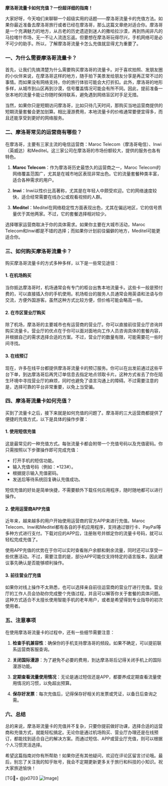 **摩洛哥流量卡如何充值？一份超详细的指南！**

大家好呀，今天咱们来聊聊一个超级实用的话题——摩洛哥流量卡的充值方法。如果你最近准备去摩洛哥旅行或者已经在摩洛哥，那么这篇文章绝对适合你。摩洛哥是一个充满魅力的地方，从古老的历史遗迹到迷人的撒哈拉沙漠，再到热闹非凡的马拉喀什市场，无一不让人流连忘返。但要想在摩洛哥玩得尽兴，手机网络可是必不可少的助手。所以，了解摩洛哥流量卡怎么充值就显得尤为重要了。

### 一、为什么需要摩洛哥流量卡？

首先，让我们先搞清楚为什么需要购买摩洛哥的流量卡。对于喜欢拍照、发朋友圈的小伙伴来说，在摩洛哥这样的地方，随手拍下美景发给朋友分享是再正常不过的事情。而如果没有网络支持，你的旅行体验可能会大打折扣。此外，摩洛哥的地形多样，从城市到山区再到沙漠，信号覆盖情况可能会有所不同。因此，提前准备一张本地的流量卡能让你随时保持联系，避免遇到网络盲区时手足无措。

当然，如果你只是短期访问摩洛哥，比如只待几天时间，那购买当地运营商提供的短期流量套餐会更加划算。相比漫游费用，本地流量卡的价格通常要便宜得多，而且还能享受到更好的网络服务。

### 二、摩洛哥常见的运营商有哪些？

在摩洛哥，主要有三家主流的电信运营商：Maroc Telecom（摩洛哥电信）、Inwi（英威达）和Meditel。这三家公司在摩洛哥的市场份额较大，提供的服务也各有特色。

1. **Maroc Telecom**：作为摩洛哥历史最悠久的运营商之一，Maroc Telecom的网络覆盖范围广，尤其是在城市地区表现非常出色。它的流量套餐种类丰富，适合各种需求的用户。
   
2. **Inwi**：Inwi以性价比高著称，尤其是在年轻人中颇受欢迎。它的网络速度较快，适合经常需要在线办公或观看视频的人群。

3. **Meditel**：Meditel在网络稳定性方面表现出色，尤其在偏远地区，它的信号质量优于其他两家。不过，它的套餐选择相对较少。

选择哪家运营商取决于你的具体需求。如果你主要在大城市活动，Maroc Telecom和Inwi都是不错的选择；而如果你计划前往偏僻的地方，Meditel可能更适合你。

### 三、如何购买摩洛哥流量卡？

购买摩洛哥流量卡的方式多种多样，以下是一些常见途径：

#### 1. 在机场购买
当你抵达摩洛哥时，机场通常会有专门的柜台出售本地流量卡。这些卡一般是预付费的，可以直接插入你的手机使用。机场柜台的服务人员通常会用英语和法语与你交流，方便外国游客。虽然这种方式比较方便，但价格可能会略高一些。

#### 2. 在市区营业厅购买
除了机场，摩洛哥的主要城市也有运营商的营业厅。你可以直接前往营业厅咨询并购买流量卡。营业厅的优点在于你可以面对面地向工作人员咨询具体的套餐内容，并根据自己的需求选择合适的方案。不过，营业厅的数量有限，可能需要花一些时间寻找。

#### 3. 在线预订
现在，许多在线平台都提供摩洛哥流量卡的预订服务。你可以在出发前通过这些平台下单，到达摩洛哥后再凭订单信息去指定地点领取卡片。这种方式省去了你在陌生环境中寻找营业厅的麻烦，同时也避免了语言沟通上的障碍。不过需要注意的是，选择可靠的平台非常重要，以免上当受骗。

### 四、摩洛哥流量卡如何充值？

买到了流量卡之后，接下来就是如何充值的问题了。摩洛哥的三大运营商都提供了便捷的充值方式，以下是具体的操作步骤：

#### 1. 使用短信充值
这是最常见的一种充值方式。每张流量卡都会附带一个充值号码以及充值密码。你只需按照以下步骤操作即可完成充值：
   - 打开手机的短信功能。
   - 输入充值号码（例如：*123#）。
   - 根据提示输入充值密码。
   - 发送后等待系统回复确认充值成功。

短信充值的好处是简单快捷，不需要额外下载任何应用程序，随时随地都可以进行操作。

#### 2. 使用运营商APP充值
近年来，越来越多的用户开始使用运营商的官方APP来进行充值。Maroc Telecom、Inwi和Meditel都有各自的手机应用程序，支持通过银行卡、PayPal等多种方式进行支付。下载对应的APP后，注册账号并绑定你的流量卡号码，就可以轻松完成充值了。

使用APP充值的优势在于你可以实时查看账户余额和剩余流量，同时还可以享受一些优惠活动。不过，需要注意的是，部分APP可能仅支持特定的语言版本，因此建议事先确认是否能够顺利操作。

#### 3. 前往营业厅充值
如果你对线上操作不太熟悉，也可以选择亲自前往运营商的营业厅进行充值。营业厅的工作人员会协助你完成整个充值过程，并且可以解答你关于套餐的具体问题。这种方式适合不太擅长使用智能手机的老年用户，或者是希望得到专业指导的初次使用者。

### 五、注意事项

在使用摩洛哥流量卡的过程中，还有一些细节需要注意：

1. **检查手机兼容性**：确保你的手机支持摩洛哥的频段。如果不确定，可以提前联系运营商客服查询。
   
2. **关闭国际漫游**：为了避免不必要的费用，到达摩洛哥后记得关闭手机上的国际漫游功能。

3. **定期查看流量使用情况**：无论是通过短信还是APP，都要养成定期查看流量使用情况的习惯，以免超出预算。

4. **保存好发票**：每次充值后，记得保存好相关的发票或凭证，以备日后查询之需。

### 六、总结

总的来说，摩洛哥流量卡的充值并不复杂，只要你提前做好功课，选择合适的运营商和充值方式，就能轻松搞定。无论你是通过机场购买、营业厅办理还是在线预订，都能找到适合自己的解决方案。而通过短信、APP或营业厅充值，则可以根据个人习惯灵活选择。

希望这篇指南对你有所帮助！如果你还有其他疑问，欢迎在评论区留言讨论哦。最后，别忘了关注我的知乎账号，我会不定期更新更多关于旅行和科技的小知识。祝大家旅途愉快！

[TG💪+ @jx0703 ![Image](https://github.com/user-attachments/assets/dbca1d08-cadb-493c-b0ec-ad6f7a83f270)]
